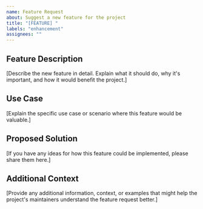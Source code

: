 ```yaml
---
name: Feature Request
about: Suggest a new feature for the project
title: "[FEATURE] "
labels: "enhancement"
assignees: ""
---
```


<!-- Please provide a clear and concise description of the feature you'd like to see added to the project. -->

## Feature Description

[Describe the new feature in detail. Explain what it should do, why it's important, and how it would benefit the project.]

## Use Case

[Explain the specific use case or scenario where this feature would be valuable.]

## Proposed Solution

[If you have any ideas for how this feature could be implemented, please share them here.]

## Additional Context

[Provide any additional information, context, or examples that might help the project's maintainers understand the feature request better.]
